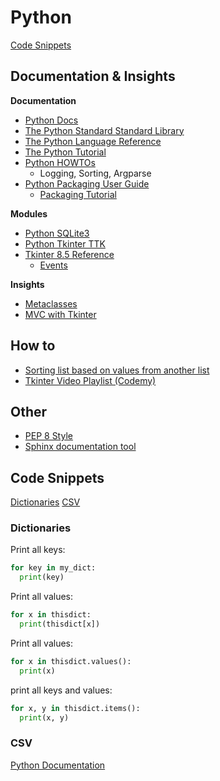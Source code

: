 # Python

[Code Snippets](#code-snippets)

## Documentation & Insights

**Documentation**
- [Python Docs](https://docs.python.org/3/)
- [The Python Standard Standard Library](https://docs.python.org/3/library/index.html)
- [The Python Language Reference](https://docs.python.org/3/reference/index.html)
- [The Python Tutorial](https://docs.python.org/3/tutorial/index.html)
- [Python HOWTOs](https://docs.python.org/3/howto/index.html)
  - Logging, Sorting, Argparse
- [Python Packaging User Guide](https://packaging.python.org/en/latest/)
  - [Packaging Tutorial](https://packaging.python.org/en/latest/tutorials/packaging-projects/)

**Modules**
- [Python SQLite3](https://docs.python.org/3/library/sqlite3.html)
- [Python Tkinter TTK](https://docs.python.org/3/library/tkinter.ttk.html)
- [Tkinter 8.5 Reference](https://anzeljg.github.io/rin2/book2/2405/docs/tkinter/index.html)
  - [Events](https://anzeljg.github.io/rin2/book2/2405/docs/tkinter/events.html)

**Insights**
- [Metaclasses](https://stackoverflow.com/a/6581949)
- [MVC with Tkinter](https://www.pythontutorial.net/tkinter/tkinter-mvc/)

## How to

- [Sorting list based on values from another list](https://stackoverflow.com/a/6618543)
- [Tkinter Video Playlist (Codemy)](https://www.youtube.com/playlist?list=PLCC34OHNcOtoC6GglhF3ncJ5rLwQrLGnV)

## Other

- [PEP 8 Style](https://pep8.org/)
- [Sphinx documentation tool](https://www.sphinx-doc.org/en/master/)

## Code Snippets

[Dictionaries](#dictionaries)
[CSV](#csv)

### Dictionaries

Print all keys:
```py
for key in my_dict:
  print(key)
```

Print all values:
```py
for x in thisdict:
  print(thisdict[x])
```

Print all values:
```py
for x in thisdict.values():
  print(x)
```
  
print all keys and values:
```py
for x, y in thisdict.items():
  print(x, y)
```

### CSV

[Python Documentation](https://docs.python.org/3/library/csv.html)
